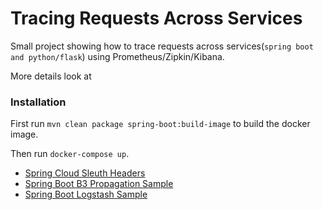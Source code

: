 # Tracing Requests Across Services

Small project showing how to trace requests across services(`spring boot and python/flask`) using Prometheus/Zipkin/Kibana.

More details look at 

### Installation

First run `mvn clean package spring-boot:build-image` to build the docker image.

Then run `docker-compose up`.

* [Spring Cloud Sleuth Headers](https://cloud.spring.io/spring-cloud-sleuth/2.0.x/multi/multi__propagation.html)
* [Spring Boot B3 Propagation Sample](https://github.com/cassiomolin/log-aggregation-spring-boot-elastic-stack)
* [Spring Boot Logstash Sample](https://github.com/classicPintus/spring-boot-elk)
